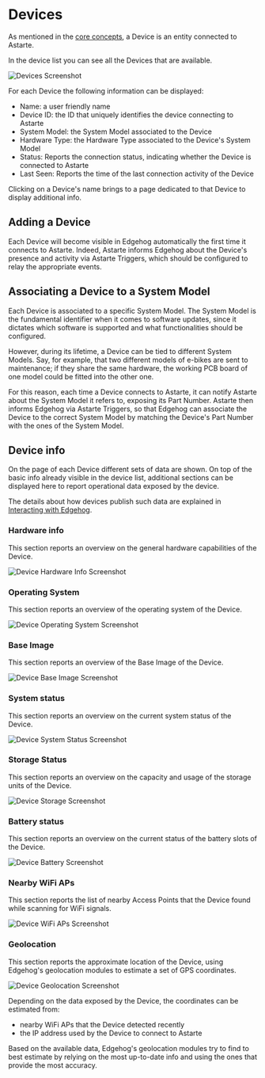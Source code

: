 # Devices

As mentioned in the [core concepts](core_concepts.html), a Device is an entity connected to Astarte.

In the device list you can see all the Devices that are available.

![Devices Screenshot](assets/devices.png)

For each Device the following information can be displayed:

- Name: a user friendly name
- Device ID: the ID that uniquely identifies the device connecting to Astarte
- System Model: the System Model associated to the Device
- Hardware Type: the Hardware Type associated to the Device's System Model
- Status: Reports the connection status, indicating whether the Device is connected to Astarte
- Last Seen: Reports the time of the last connection activity of the Device

Clicking on a Device's name brings to a page dedicated to that Device to display additional info.

## Adding a Device

Each Device will become visible in Edgehog automatically the first time it connects to Astarte.
Indeed, Astarte informs Edgehog about the Device's presence and activity via Astarte Triggers, which
should be configured to relay the appropriate events.

## Associating a Device to a System Model

Each Device is associated to a specific System Model. The System Model is the fundamental identifier
when it comes to software updates, since it dictates which software is supported and what
functionalities should be configured.

However, during its lifetime, a Device can be tied to different System Models. Say, for example,
that two different models of e-bikes are sent to maintenance; if they share the same hardware, the
working PCB board of one model could be fitted into the other one.

For this reason, each time a Device connects to Astarte, it can notify Astarte about the System
Model it refers to, exposing its Part Number. Astarte then informs Edgehog via Astarte Triggers, so
that Edgehog can associate the Device to the correct System Model by matching the Device's Part
Number with the ones of the System Model.

## Device info

On the page of each Device different sets of data are shown. On top of the basic info already
visible in the device list, additional sections can be displayed here to report operational data
exposed by the device.

The details about how devices publish such data are explained in
[Interacting with Edgehog](interacting_with_edgehog.html).

### Hardware info

This section reports an overview on the general hardware capabilities of the Device.

![Device Hardware Info Screenshot](assets/device_hardware_info.png)

### Operating System

This section reports an overview of the operating system of the Device.

![Device Operating System Screenshot](assets/device_operating_system.png)

### Base Image

This section reports an overview of the Base Image of the Device.

![Device Base Image Screenshot](assets/device_base_image.png)

### System status

This section reports an overview on the current system status of the Device.

![Device System Status Screenshot](assets/device_system_status.png)

### Storage Status

This section reports an overview on the capacity and usage of the storage units of the Device.

![Device Storage Screenshot](assets/device_storage.png)

### Battery status

This section reports an overview on the current status of the battery slots of the Device.

![Device Battery Screenshot](assets/device_battery.png)

### Nearby WiFi APs

This section reports the list of nearby Access Points that the Device found while scanning for WiFi
signals.

![Device WiFi APs Screenshot](assets/device_wifi_aps.png)

### Geolocation

This section reports the approximate location of the Device, using Edgehog's geolocation modules to
estimate a set of GPS coordinates.

![Device Geolocation Screenshot](assets/device_geolocation.png)

Depending on the data exposed by the Device, the coordinates can be estimated from:

- nearby WiFi APs that the Device detected recently
- the IP address used by the Device to connect to Astarte

Based on the available data, Edgehog's geolocation modules try to find to best estimate by relying
on the most up-to-date info and using the ones that provide the most accuracy.
